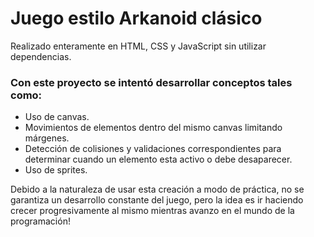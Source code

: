 <h1>Juego estilo Arkanoid clásico</h1>

<p>Realizado enteramente en HTML, CSS y JavaScript sin utilizar dependencias.</p>

<h3>Con este proyecto se intentó desarrollar conceptos tales como:</h3>

<ul>
  <li>Uso de canvas.</li>
  <li>Movimientos de elementos dentro del mismo canvas limitando márgenes.</li>
  <li>Detección de colisiones y validaciones correspondientes para determinar cuando un elemento esta activo o debe desaparecer.</li>
  <li>Uso de sprites.</li>
</ul>

<p>Debido a la naturaleza de usar esta creación a modo de práctica, no se garantiza un desarrollo constante del juego, pero la idea es ir haciendo crecer progresivamente al mismo mientras avanzo en el mundo de la programación!</p>
